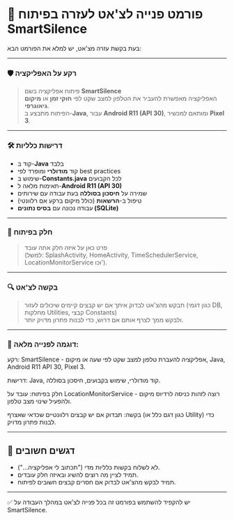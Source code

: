 # 📝 פורמט פנייה לצ'אט לעזרה בפיתוח SmartSilence

בעת בקשת עזרה מצ'אט, יש למלא את הפורמט הבא:

---

### 🛡️ רקע על האפליקציה

> פיתוח אפליקציה בשם **SmartSilence**  
> האפליקציה מאפשרת להעביר את הטלפון למצב שקט לפי **חוקי זמן** או **מיקום גיאוגרפי**.  
> הפיתוח מתבצע ב-**Java**, עבור **Android R11 (API 30)**, ומותאם למכשיר **Pixel 3**.

---

### 🛠️ דרישות כלליות

- קוד ב-**Java** בלבד
- קוד **מודולרי** ומופרד לפי best practices
- שימוש ב-**Constants.java** לכל הקבועים
- תאימות מלאה ל-**Android R11 (API 30)**
- שמירה על **חיסכון בסוללה** בעת עבודה עם שירותים
- טיפול ב-**הרשאות** (כולל מיקום ברקע אם רלוונטי)
- עבודה נכונה עם **בסיס נתונים (SQLite)**

---

### 📂 חלק בפיתוח

> פרט כאן על איזה חלק אתה עובד  
> (למשל: SplashActivity, HomeActivity, TimeSchedulerService, LocationMonitorService וכו').

---

### 🔍 בקשה לצ'אט

> תבקש מהצ'אט לבדוק איתך אם יש קבצים קיימים שיכולים לעזור (כגון דגמי DB, מחלקות Utilities, קבצי Constants)  
> ולבקש ממך לצרף אותם אם דרוש, כדי לבנות פתרון מדויק יותר.

---

### 📣 דוגמה לפנייה מלאה:

רקע: SmartSilence - אפליקציה להעברת טלפון למצב שקט לפי שעה או מיקום, Java, Android R11 API 30, Pixel 3.

דרישות: Java, קוד מודולרי, שימוש בקבועים, חיסכון בסוללה.

חלק בפיתוח: עובד על LocationMonitorService - רוצה לזהות כניסה לרדיוס מיקום ולהפעיל שינוי מצב טלפון.

בקשה: תבדוק אם יש קבצים רלוונטיים שכדאי שאצרף (כגון דגם כלל או Utility) כדי לבנות פתרון מדויק.


---

## 📢 דגשים חשובים

- לא לשלוח בקשות כלליות מדי ("תכתוב לי אפליקציה...").
- תמיד לציין מה רוצים להשיג ובאיזה חלק עובדים.
- תמיד לבקש מהצ'אט לבדוק אם חסרים קבצים חשובים לפיתוח.

---

✅ יש להקפיד להשתמש בפורמט זה בכל פנייה לצ'אט במהלך העבודה על SmartSilence.


